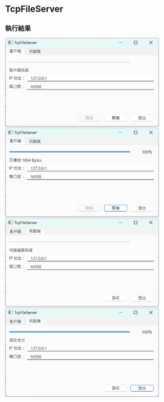 # TcpFileServer

## 執行結果

![示例图片](./sender_01.png)
![示例图片](./sender_02.png)
![示例图片](./server_01.png)
![示例图片](./server_02.png)
